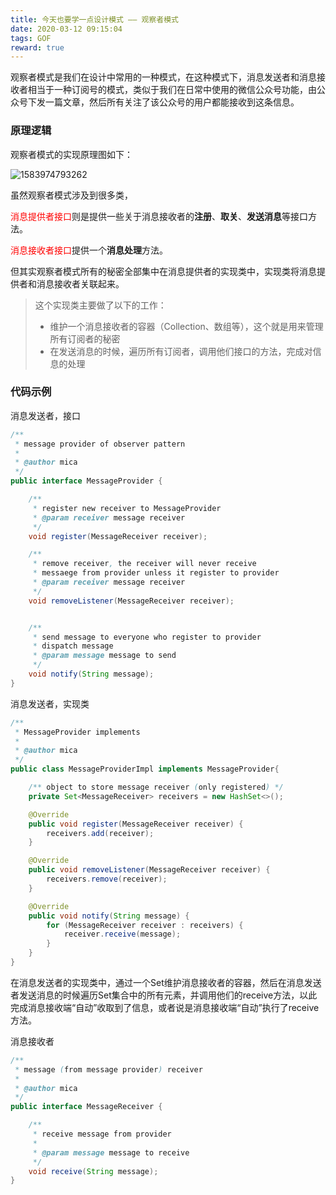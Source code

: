 ```yaml
---
title: 今天也要学一点设计模式 —— 观察者模式
date: 2020-03-12 09:15:04
tags: GOF
reward: true
---
```



观察者模式是我们在设计中常用的一种模式，在这种模式下，消息发送者和消息接收者相当于一种订阅号的模式，类似于我们在日常中使用的微信公众号功能，由公众号下发一篇文章，然后所有关注了该公众号的用户都能接收到这条信息。

<!-- toc -->
<!-- more -->

### 原理逻辑

观察者模式的实现原理图如下：

![1583974793262](1583974793262.png)

虽然观察者模式涉及到很多类，

<font color="red">消息提供者接口</font>则是提供一些关于消息接收者的**注册**、**取关**、**发送消息**等接口方法。

<font color="red">消息接收者接口</font>提供一个**消息处理**方法。

但其实观察者模式所有的秘密全部集中在消息提供者的实现类中，实现类将消息提供者和消息接收者关联起来。

> 这个实现类主要做了以下的工作：
>
> + 维护一个消息接收者的容器（Collection、数组等），这个就是用来管理所有订阅者的秘密
> + 在发送消息的时候，遍历所有订阅者，调用他们接口的方法，完成对信息的处理



### 代码示例

消息发送者，接口

```java
/**
 * message provider of observer pattern
 *
 * @author mica
 */
public interface MessageProvider {

    /**
     * register new receiver to MessageProvider
     * @param receiver message receiver
     */
    void register(MessageReceiver receiver);

    /**
     * remove receiver, the receiver will never receive
     * messaege from provider unless it register to provider
     * @param receiver message receiver
     */
    void removeListener(MessageReceiver receiver);


    /**
     * send message to everyone who register to provider
     * dispatch message
     * @param message message to send
     */
    void notify(String message);
}
```

消息发送者，实现类

```java
/**
 * MessageProvider implements
 *
 * @author mica
 */
public class MessageProviderImpl implements MessageProvider{

    /** object to store message receiver (only registered) */
    private Set<MessageReceiver> receivers = new HashSet<>();

    @Override
    public void register(MessageReceiver receiver) {
        receivers.add(receiver);
    }

    @Override
    public void removeListener(MessageReceiver receiver) {
        receivers.remove(receiver);
    }

    @Override
    public void notify(String message) {
        for (MessageReceiver receiver : receivers) {
            receiver.receive(message);
        }
    }
}
```

在消息发送者的实现类中，通过一个Set维护消息接收者的容器，然后在消息发送者发送消息的时候遍历Set集合中的所有元素，并调用他们的receive方法，以此完成消息接收端“自动”收取到了信息，或者说是消息接收端“自动”执行了receive方法。



消息接收者

```java
/**
 * message (from message provider) receiver
 *
 * @author mica
 */
public interface MessageReceiver {

    /**
     * receive message from provider
     *
     * @param message message to receive
     */
    void receive(String message);
}
```





